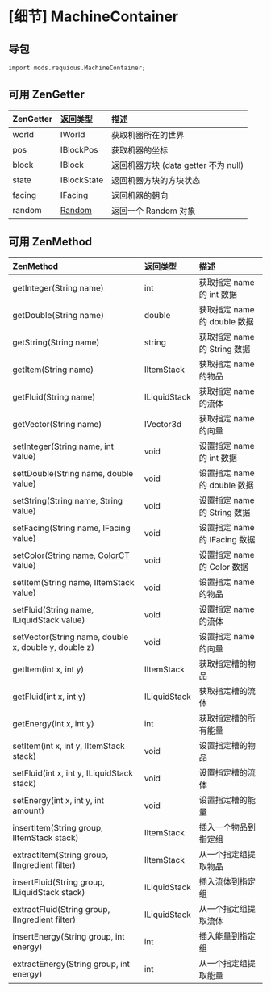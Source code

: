 # \[细节\] MachineContainer

## 导包

`import mods.requious.MachineContainer;`

## 可用 ZenGetter

| ZenGetter | 返回类型 | 描述 |
| :----- | :----- | :--- |
| world | IWorld | 获取机器所在的世界 |
| pos | IBlockPos | 获取机器的坐标 |
| block | IBlock | 返回机器方块 (data getter 不为 null) |
| state | IBlockState | 返回机器方块的方块状态 |
| facing | IFacing | 返回机器的朝向 |
| random | [Random](random.md) | 返回一个 Random 对象 |

## 可用 ZenMethod

| ZenMethod | 返回类型 | 描述 |
| :-------- | :------ | :---- |
| getInteger(String name) | int | 获取指定 name 的 int 数据 |
| getDouble(String name) | double | 获取指定 name 的 double 数据 |
| getString(String name) | string | 获取指定 name 的 String 数据 |
| getItem(String name) | IItemStack | 获取指定 name 的物品 |
| getFluid(String name) | ILiquidStack | 获取指定 name 的流体 |
| getVector(String name) | IVector3d | 获取指定 name 的向量 |
| setInteger(String name, int value) | void | 设置指定 name 的 int 数据 |
| settDouble(String name, double value) | void | 设置指定 name 的 double 数据 |
| setString(String name, String value) | void | 设置指定 name 的 String 数据 |
| setFacing(String name, IFacing value) | void | 设置指定 name 的 IFacing 数据 |
| setColor(String name, [ColorCT](https://github.com/DaedalusGame/RequiousFrakto/blob/master/src/main/java/requious/compat/crafttweaker/ColorCT.java) value) | void | 设置指定 name 的 Color 数据 |
| setItem(String name, IItemStack value) | void | 设置指定 name 的物品 |
| setFluid(String name, ILiquidStack value) | void | 设置指定 name 的流体 |
| setVector(String name, double x, double y, double z) | void | 设置指定 name 的向量 |
| getItem(int x, int y) | IItemStack | 获取指定槽的物品 |
| getFluid(int x, int y) | ILiquidStack | 获取指定槽的流体 |
| getEnergy(int x, int y) | int | 获取指定槽的所有能量 |
| setItem(int x, int y, IItemStack stack) | void | 设置指定槽的物品 |
| setFluid(int x, int y, ILiquidStack stack) | void | 设置指定槽的流体 |
| setEnergy(int x, int y, int amount) | void | 设置指定槽的能量 |
| insertItem(String group, IItemStack stack) | IItemStack | 插入一个物品到指定组 |
| extractItem(String group, IIngredient filter) | IItemStack | 从一个指定组提取物品 |
| insertFluid(String group, ILiquidStack stack) | ILiquidStack | 插入流体到指定组 |
| extractFluid(String group, IIngredient filter) | ILiquidStack | 从一个指定组提取流体 |
| insertEnergy(String group, int energy) | int | 插入能量到指定组 |
| extractEnergy(String group, int energy) | int | 从一个指定组提取能量 |
